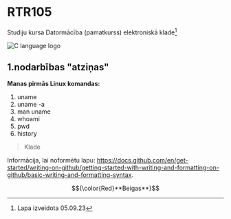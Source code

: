 # RTR105
Studiju kursa Datormācība (pamatkurss) elektroniskā klade[^1]  
  
![C language logo](https://cdn.iconscout.com/icon/free/png-256/free-c-58-1175247.png?f=webp)

## 1.nodarbības "atziņas"
**Manas pirmās Linux komandas:**  
  1.  uname  
  1.  uname -a  
  1.  man uname   
  1.  whoami  
  1.  pwd  
  1.  history



>Klade
    
Informācija, lai noformētu lapu: https://docs.github.com/en/get-started/writing-on-github/getting-started-with-writing-and-formatting-on-github/basic-writing-and-formatting-syntax.

[^1]: Lapa izveidota 05.09.23

$${\color{Red}**Beigas**}$$
